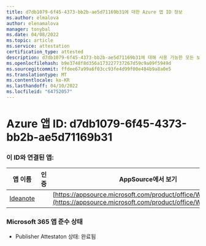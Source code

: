 ```yaml
---
title: d7db1079-6f45-4373-bb2b-ae5d71169b31에 대한 Azure 앱 ID 정보
ms.author: elmalova
author: elenamalova
manager: tonybal
ms.date: 04/08/2022
ms.topic: article
ms.service: attestation
certification_type: attested
description: d7db1079-6f45-4373-bb2b-ae5d71169b31에 대해 사용 가능한 모든 보안 및 규정 준수 정보입니다.
ms.openlocfilehash: b9e3748f8d356a173227737267d59c9a09f5949d
ms.sourcegitcommit: ffdee67a99a6f03cc93fe4d99f00e484b9a8a0e5
ms.translationtype: MT
ms.contentlocale: ko-KR
ms.lasthandoff: 04/10/2022
ms.locfileid: "64752057"
---
```

# <a name="azure-app-id-d7db1079-6f45-4373-bb2b-ae5d71169b31"></a>Azure 앱 ID: d7db1079-6f45-4373-bb2b-ae5d71169b31


### <a name="apps-associated-with-this-id"></a>이 ID와 연결된 앱:
| **앱 이름** | **인증** | **AppSource에서 보기** |
|--------------|---------------|-----------------------|
| [Ideanote](../forward/WA200003876.md) |  | [https://appsource.microsoft.com/product/office/WA200003876](https://appsource.microsoft.com/product/office/WA200003876) |

### <a name="microsoft-365-app-compliance-status"></a>Microsoft 365 앱 준수 상태
- Publisher Attestaton 상태: 완료됨
